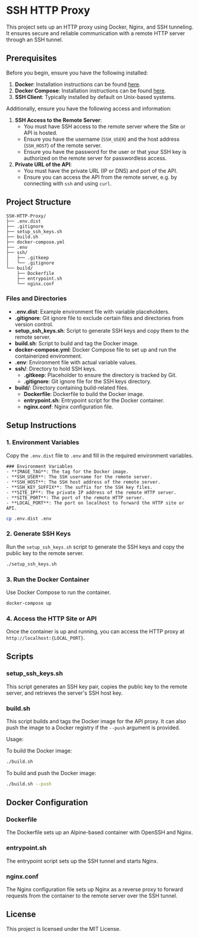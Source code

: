 
# SSH HTTP Proxy

This project sets up an HTTP proxy using Docker, Nginx, and SSH tunneling. It ensures secure and reliable communication with a remote HTTP server through an SSH tunnel.

## Prerequisites

Before you begin, ensure you have the following installed:

1. **Docker**: Installation instructions can be found [here](https://docs.docker.com/get-docker/).
2. **Docker Compose**: Installation instructions can be found [here](https://docs.docker.com/compose/install/).
3. **SSH Client**: Typically installed by default on Unix-based systems.

Additionally, ensure you have the following access and information:

1. **SSH Access to the Remote Server**:
   - You must have SSH access to the remote server where the Site or API is hosted.
   - Ensure you have the username (`SSH_USER`) and the host address (`SSH_HOST`) of the remote server.
   - Ensure you have the password for the user or that your SSH key is authorized on the remote server for passwordless access.
2. **Private URL of the API**:
   - You must have the private URL (IP or DNS) and port of the API.
   - Ensure you can access the API from the remote server, e.g. by connecting with `ssh` and using `curl`.

## Project Structure

```
SSH-HTTP-Proxy/
├── .env.dist
├── .gitignore
├── setup_ssh_keys.sh
├── build.sh
├── docker-compose.yml
├── .env
├── ssh/
│   ├── .gitkeep
│   └── .gitignore
└── build/
    ├── Dockerfile
    ├── entrypoint.sh
    └── nginx.conf
```

### Files and Directories

- **.env.dist**: Example environment file with variable placeholders.
- **.gitignore**: Git ignore file to exclude certain files and directories from version control.
- **setup_ssh_keys.sh**: Script to generate SSH keys and copy them to the remote server.
- **build.sh**: Script to build and tag the Docker image.
- **docker-compose.yml**: Docker Compose file to set up and run the containerized environment.
- **.env**: Environment file with actual variable values.
- **ssh/**: Directory to hold SSH keys.
  - **.gitkeep**: Placeholder to ensure the directory is tracked by Git.
  - **.gitignore**: Git ignore file for the SSH keys directory.
- **build/**: Directory containing build-related files.
  - **Dockerfile**: Dockerfile to build the Docker image.
  - **entrypoint.sh**: Entrypoint script for the Docker container.
  - **nginx.conf**: Nginx configuration file.

## Setup Instructions

### 1. Environment Variables

Copy the `.env.dist` file to `.env` and fill in the required environment variables.
    
    ### Environment Variables
    - **IMAGE_TAG**: The tag for the Docker image.
    - **SSH_USER**: The SSH username for the remote server.
    - **SSH_HOST**: The SSH host address of the remote server.
    - **SSH_KEY_SUFFIX**: The suffix for the SSH key files.
    - **SITE_IP**: The private IP address of the remote HTTP server.
    - **SITE_PORT**: The port of the remote HTTP server.
    - **LOCAL_PORT**: The port on localhost to forward the HTTP site or API.
    

```sh
cp .env.dist .env
```

### 2. Generate SSH Keys

Run the `setup_ssh_keys.sh` script to generate the SSH keys and copy the public key to the remote server.

```sh
./setup_ssh_keys.sh
```

### 3. Run the Docker Container

Use Docker Compose to run the container.

```sh
docker-compose up
```

### 4. Access the HTTP Site or API

Once the container is up and running, you can access the HTTP proxy at `http://localhost:{LOCAL_PORT}`.

## Scripts

### setup_ssh_keys.sh

This script generates an SSH key pair, copies the public key to the remote server, and retrieves the server's SSH host key.

### build.sh

This script builds and tags the Docker image for the API proxy. It can also push the image to a Docker registry if the `--push` argument is provided.

Usage:

To build the Docker image:
```sh
./build.sh
```

To build and push the Docker image:
```sh
./build.sh --push
```

## Docker Configuration

### Dockerfile

The Dockerfile sets up an Alpine-based container with OpenSSH and Nginx.

### entrypoint.sh

The entrypoint script sets up the SSH tunnel and starts Nginx.

### nginx.conf

The Nginx configuration file sets up Nginx as a reverse proxy to forward requests from the container to the remote server over the SSH tunnel.

## License

This project is licensed under the MIT License.
